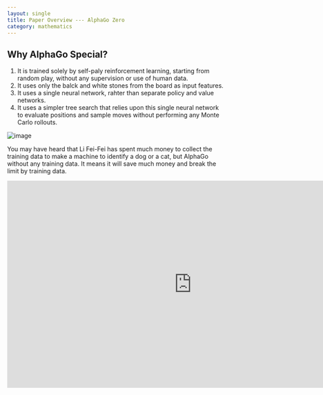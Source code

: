 ```yaml
---
layout: single
title: Paper Overview --- AlphaGo Zero
category: mathematics
---
```


<script type="text/javascript" async
  src="https://cdn.mathjax.org/mathjax/latest/MathJax.js?config=TeX-MML-AM_CHTML">
</script>



## Why AlphaGo Special?

1. It is trained solely by self-paly reinforcement learning, starting from random play, without any supervision or use of human data.
2. It uses only the balck and white stones from the board as input features.
3. It uses a single neural network, rahter than separate policy and value networks.
4. It uses a simpler tree search that relies upon this single neural network to evaluate positions and sample moves without performing any Monte Carlo rollouts.

![image](http://www.bestchinanews.com/1ydzximg/0F2uTB2sTT)

You may have heard that Li Fei-Fei has spent much money to collect the training data to make a machine to identify a dog or a cat, but AlphaGo without any training data. It means it will save much money and break the limit by training data.



<div style="max-width:640px; margin:0 auto 10px;" >
<div
style="position: relative;
width:100%;
padding-bottom:56.25%;
height:0;">

<iframe width="854" height="480" src="https://www.youtube.com/embed/tXlM99xPQC8" frameborder="0" gesture="media" allowfullscreen></iframe>

</div>
</div>
